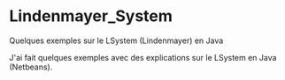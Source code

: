 # Lindenmayer_System
Quelques exemples sur le LSystem (Lindenmayer) en Java


J'ai fait quelques exemples avec des explications sur le LSystem en Java (Netbeans).

